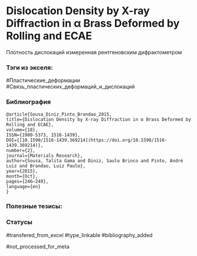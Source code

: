 # Dislocation Density by X-ray Diffraction in α Brass Deformed by Rolling and ECAE

Плотность дислокаций измеренная рентгеновским дифрактометром

### Тэги из экселя:
#Пластические_деформации
#Связь_пластических_деформаций_и_дислокаций 

### Библиография
```
@article{Sousa_Diniz_Pinto_Brandao_2015,
title={Dislocation Density by X-ray Diffraction in α Brass Deformed by Rolling and ECAE},
volume={18},
ISSN={1980-5373, 1516-1439},
DOI={[10.1590/1516-1439.369214](https://doi.org/10.1590/1516-1439.369214)},
number={2},
journal={Materials Research},
author={Sousa, Talita Gama and Diniz, Saulo Brinco and Pinto, André Luiz and Brandao, Luiz Paulo},
year={2015},
month={Oct},
pages={246–249},
language={en}
}
```

### Полезные тезисы:

### Статусы
#transfered_from_excel 
#type_linkable 
#bibliography_added

#not_processed_for_meta
